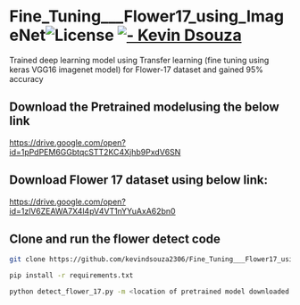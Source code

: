 # Fine_Tuning___Flower17_using_ImageNet<img src="https://img.shields.io/badge/License-MIT-green.svg"  alt="License"/> <a href="https://kevindsouza.ml"><img src="https://img.shields.io/badge/Kevin-D%27souza-blue.svg"  alt="- Kevin Dsouza"/></a>
Trained deep learning model using Transfer learning (fine tuning using keras VGG16 imagenet model) for Flower-17 dataset and gained 95% accuracy

## Download the Pretrained modelusing the below link
<a href="https://drive.google.com/open?id=1pPdPEM6GGbtqcSTT2KC4Xjhb9PxdV6SN">https://drive.google.com/open?id=1pPdPEM6GGbtqcSTT2KC4Xjhb9PxdV6SN</a>

## Download Flower 17 dataset using below link:
<a href="https://drive.google.com/open?id=1zlV6ZEAWA7X4l4pV4VT1nYYuAxA62bn0">https://drive.google.com/open?id=1zlV6ZEAWA7X4l4pV4VT1nYYuAxA62bn0</a>

## Clone and run the flower detect code 

```bash
git clone https://github.com/kevindsouza2306/Fine_Tuning___Flower17_using_ImageNet.git
```
```bash
pip install -r requirements.txt
```
```bash
python detect_flower_17.py -m <location of pretrained model downloaded using the above google drive link> -d <location of the dataset folder>

```
